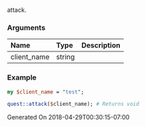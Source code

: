 attack.
### Arguments
**Name**|**Type**|**Description**
:---|:---|:---
client_name|string|

### Example

```perl
my $client_name = "test";

quest::attack($client_name); # Returns void
```


Generated On 2018-04-29T00:30:15-07:00